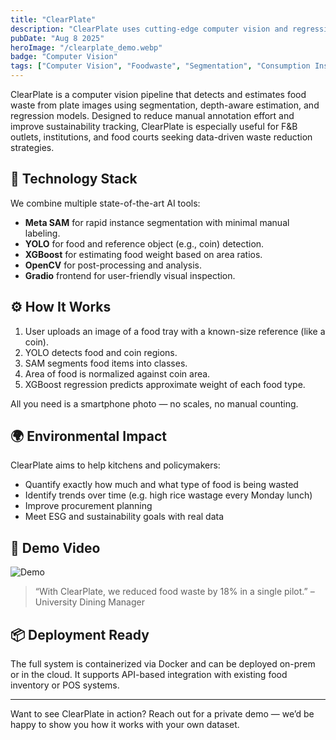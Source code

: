 ```yaml
---
title: "ClearPlate"
description: "ClearPlate uses cutting-edge computer vision and regression models to estimate food waste weight and composition from images, helping institutions reduce environmental impact."
pubDate: "Aug 8 2025"
heroImage: "/clearplate_demo.webp"
badge: "Computer Vision"
tags: ["Computer Vision", "Foodwaste", "Segmentation", "Consumption Insights", "XGBoost"]
---
```


ClearPlate is a computer vision pipeline that detects and estimates food waste from plate images using segmentation, depth-aware estimation, and regression models. Designed to reduce manual annotation effort and improve sustainability tracking, ClearPlate is especially useful for F&B outlets, institutions, and food courts seeking data-driven waste reduction strategies.

## 🧠 Technology Stack

We combine multiple state-of-the-art AI tools:

- **Meta SAM** for rapid instance segmentation with minimal manual labeling.
- **YOLO** for food and reference object (e.g., coin) detection.
- **XGBoost** for estimating food weight based on area ratios.
- **OpenCV** for post-processing and analysis.
- **Gradio** frontend for user-friendly visual inspection.

## ⚙️ How It Works

1. User uploads an image of a food tray with a known-size reference (like a coin).
2. YOLO detects food and coin regions.
3. SAM segments food items into classes.
4. Area of food is normalized against coin area.
5. XGBoost regression predicts approximate weight of each food type.

All you need is a smartphone photo — no scales, no manual counting.

## 🌍 Environmental Impact

ClearPlate aims to help kitchens and policymakers:

- Quantify exactly how much and what type of food is being wasted
- Identify trends over time (e.g. high rice wastage every Monday lunch)
- Improve procurement planning
- Meet ESG and sustainability goals with real data

## 🎥 Demo Video

![Demo](https://user-images.githubusercontent.com/yourdemo.gif)

> “With ClearPlate, we reduced food waste by 18% in a single pilot.” – University Dining Manager

## 📦 Deployment Ready

The full system is containerized via Docker and can be deployed on-prem or in the cloud. It supports API-based integration with existing food inventory or POS systems.

---

Want to see ClearPlate in action? Reach out for a private demo — we’d be happy to show you how it works with your own dataset.
